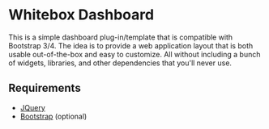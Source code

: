 # Whitebox Dashboard

This is a simple dashboard plug-in/template that is compatible with Bootstrap 3/4. The idea is to provide a web application layout that is both usable out-of-the-box and easy to customize. All without including a bunch of widgets, libraries, and other dependencies that you'll never use.

## Requirements

* [JQuery](http://jquery.com/)
* [Bootstrap](https://getbootstrap.com/) (optional)